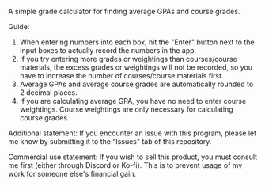 A simple grade calculator for finding average GPAs and course grades.

Guide:
1. When entering numbers into each box, hit the "Enter" button next to the input boxes to actually record the numbers in the app.
2. If you try entering more grades or weightings than courses/course materials, the excess grades or weightings will not be recorded, so you have to increase the number of courses/course materials first.
3. Average GPAs and average course grades are automatically rounded to 2 decimal places.
4. If you are calculating average GPA, you have no need to enter course weightings. Course weightings are only necessary for calculating course grades.

Additional statement: If you encounter an issue with this program, please let me know by submitting it to the "Issues" tab of this repository.

Commercial use statement: If you wish to sell this product, you must consult me first (either through Discord or Ko-fi). This is to prevent usage of my work for someone else's financial gain.
